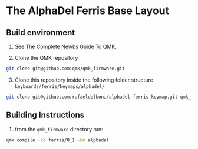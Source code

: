 # The AlphaDel Ferris Base Layout

## Build environment

1) See [The Complete Newbs Guide To QMK](https://docs.qmk.fm/#/newbs).

2) Clone the QMK repository
```bash
git clone git@github.com:qmk/qmk_firmware.git
```

3) Clone this repository inside the following folder structure `keyboards/ferris/keymaps/alphadel/`
```bash
git clone git@github.com:rafaeldelboni/alphadel-ferris-keymap.git qmk_firmware/keyboards/ferris/keymaps/alphadel
```

## Building Instructions

1) from the `qmk_firmware` directory run:
```bash
qmk compile -kb ferris/0_1 -km alphadel
```
